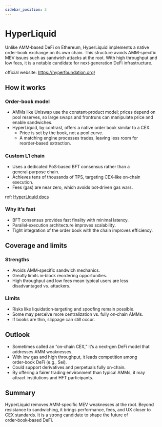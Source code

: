 ```yaml
---
sidebar_position: 3
---
```



# HyperLiquid

Unlike AMM‑based DeFi on Ethereum, HyperLiquid implements a native order‑book exchange on its own chain. This structure avoids AMM‑specific MEV issues such as sandwich attacks at the root. With high throughput and low fees, it is a notable candidate for next‑generation DeFi infrastructure.

official website: https://hyperfoundation.org/


## How it works
### Order‑book model
- AMMs like Uniswap use the constant‑product model; prices depend on pool reserves, so large swaps and frontruns can manipulate price and enable sandwiches.  
- HyperLiquid, by contrast, offers a native order book similar to a CEX.  
  - Price is set by the book, not a pool curve.  
  - A matching engine processes trades, leaving less room for reorder‑based extraction.  

### Custom L1 chain
- Uses a dedicated PoS‑based BFT consensus rather than a general‑purpose chain.  
- Achieves tens of thousands of TPS, targeting CEX‑like on‑chain execution.  
- Fees (gas) are near zero, which avoids bot‑driven gas wars.  

ref: [HyperLiquid docs](https://hyperliquid.gitbook.io/hyperliquid-docs/hypercore/overview)

### Why it’s fast
- BFT consensus provides fast finality with minimal latency.  
- Parallel‑execution architecture improves scalability.  
- Tight integration of the order book with the chain improves efficiency.  

## Coverage and limits

### Strengths
- Avoids AMM‑specific sandwich mechanics.  
- Greatly limits in‑block reordering opportunities.  
- High throughput and low fees mean typical users are less disadvantaged vs. attackers.  

### Limits
- Risks like liquidation‑targeting and spoofing remain possible.  
- Some may perceive more centralization vs. fully on‑chain AMMs.  
- If books are thin, slippage can still occur.  

## Outlook
- Sometimes called an “on‑chain CEX,” it’s a next‑gen DeFi model that addresses AMM weaknesses.  
- With low gas and high throughput, it leads competition among order‑book DeFi (e.g., Sei).  
- Could support derivatives and perpetuals fully on‑chain.  
- By offering a fairer trading environment than typical AMMs, it may attract institutions and HFT participants.  

## Summary
HyperLiquid removes AMM‑specific MEV weaknesses at the root. Beyond resistance to sandwiching, it brings performance, fees, and UX closer to CEX standards. It is a strong candidate to shape the future of order‑book‑based DeFi.
